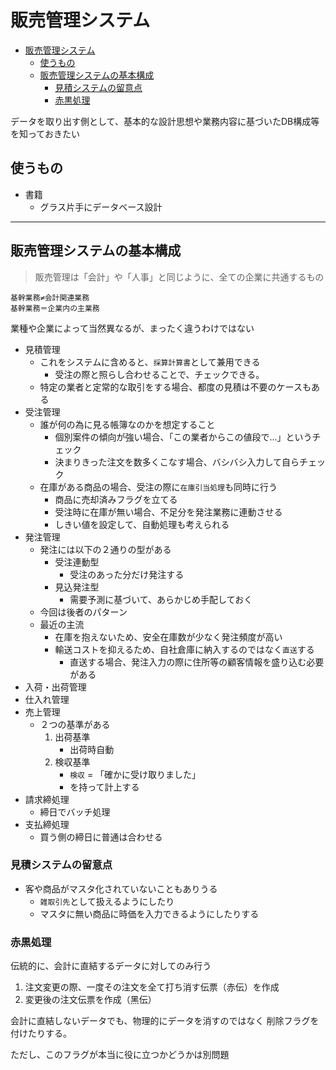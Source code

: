 # 販売管理システム

- [販売管理システム](#%E8%B2%A9%E5%A3%B2%E7%AE%A1%E7%90%86%E3%82%B7%E3%82%B9%E3%83%86%E3%83%A0)
  - [使うもの](#%E4%BD%BF%E3%81%86%E3%82%82%E3%81%AE)
  - [販売管理システムの基本構成](#%E8%B2%A9%E5%A3%B2%E7%AE%A1%E7%90%86%E3%82%B7%E3%82%B9%E3%83%86%E3%83%A0%E3%81%AE%E5%9F%BA%E6%9C%AC%E6%A7%8B%E6%88%90)
    - [見積システムの留意点](#%E8%A6%8B%E7%A9%8D%E3%82%B7%E3%82%B9%E3%83%86%E3%83%A0%E3%81%AE%E7%95%99%E6%84%8F%E7%82%B9)
    - [赤黒処理](#%E8%B5%A4%E9%BB%92%E5%87%A6%E7%90%86)

データを取り出す側として、基本的な設計思想や業務内容に基づいたDB構成等を知っておきたい

## 使うもの

- 書籍
  - グラス片手にデータベース設計

----

## 販売管理システムの基本構成

>販売管理は「会計」や「人事」と同じように、全ての企業に共通するもの

```
基幹業務≠会計関連業務
基幹業務＝企業内の主業務
```

業種や企業によって当然異なるが、まったく違うわけではない

- 見積管理
  - これをシステムに含めると、`採算計算書`として兼用できる
    - 受注の際と照らし合わせることで、チェックできる。
  - 特定の業者と定常的な取引をする場合、都度の見積は不要のケースもある
- 受注管理
  - 誰が何の為に見る帳簿なのかを想定すること
    - 個別案件の傾向が強い場合、「この業者からこの値段で…」というチェック
    - 決まりきった注文を数多くこなす場合、バシバシ入力して自らチェック
  - 在庫がある商品の場合、受注の際に`在庫引当処理`も同時に行う
    - 商品に売却済みフラグを立てる
    - 受注時に在庫が無い場合、不足分を発注業務に連動させる
    - しきい値を設定して、自動処理も考えられる
- 発注管理
  - 発注には以下の２通りの型がある
    - 受注連動型
      - 受注のあった分だけ発注する
    - 見込発注型
      - 需要予測に基づいて、あらかじめ手配しておく
  - 今回は後者のパターン
  - 最近の主流
    - 在庫を抱えないため、安全在庫数が少なく発注頻度が高い
    - 輸送コストを抑えるため、自社倉庫に納入するのではなく`直送`する
      - 直送する場合、発注入力の際に住所等の顧客情報を盛り込む必要がある
- 入荷・出荷管理
- 仕入れ管理
- 売上管理
  - ２つの基準がある
    1. 出荷基準
       - 出荷時自動
    2. 検収基準 
       - `検収` = 「確かに受け取りました」
       - を持って計上する
- 請求締処理
  - 締日でバッチ処理
- 支払締処理
  - 買う側の締日に普通は合わせる

### 見積システムの留意点

- 客や商品がマスタ化されていないこともありうる
  - `雑取引先`として扱えるようにしたり
  - マスタに無い商品に時価を入力できるようにしたりする

### 赤黒処理

伝統的に、会計に直結するデータに対してのみ行う

1. 注文変更の際、一度その注文を全て打ち消す伝票（赤伝）を作成
2. 変更後の注文伝票を作成（黑伝）

会計に直結しないデータでも、物理的にデータを消すのではなく
削除フラグを付けたりする。

ただし、このフラグが本当に役に立つかどうかは別問題

